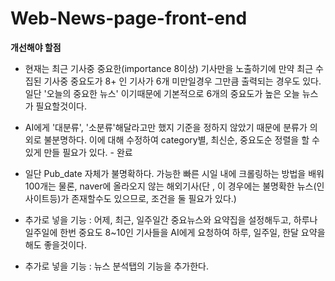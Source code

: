 # Web-News-page-front-end
**개선해야 할점**
- 현재는 최근 기사중 중요한(importance 8이상) 기사만을 노출하기에 만약 최근 수집된 기사중 중요도가 8+ 인 기사가 6개 미만일경우 그만큼 출력되는 경우도 있다. 일단 '오늘의 중요한 뉴스' 이기때문에 기본적으로 6개의 중요도가 높은 오늘 뉴스가 필요할것이다.

- AI에게 '대분류', '소분류'해달라고만 했지 기준을 정하지 않았기 때문에 분류가 의외로 불분명하다. 이에 대해 수정하여 category별, 최신순, 중요도순 정렬을 할 수 있게 만들 필요가 있다. - 완료

- 일단 Pub_date 자체가 불명확하다. 가능한 빠른 시일 내에 크롤링하는 방법을 배워 100개는 물론, naver에 올라오지 않는 해외기사(단 , 이 경우에는 불명확한 뉴스(인사이트등)가 존재할수도 있으므로, 조건을 둘 필요가 있다.)

- 추가로 넣을 기능 : 어제, 최근, 일주일간 중요뉴스와 요약집을 설정해두고, 하루나 일주일에 한번 중요도 8~10인 기사들을 AI에게 요청하여 하루, 일주일, 한달 요약을 해도 좋을것이다.


- 추가로 넣을 기능 : 뉴스 분석탭의 기능을 추가한다.
 